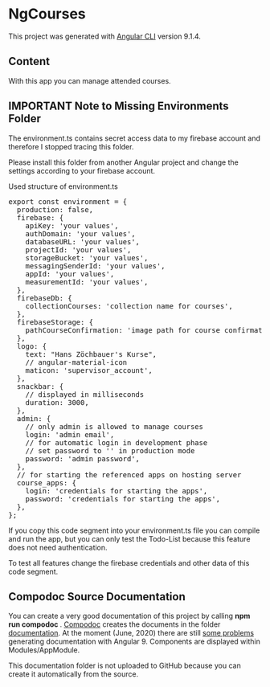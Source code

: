 # NgCourses

This project was generated with [Angular CLI](https://github.com/angular/angular-cli) version 9.1.4.

## Content

With this app you can manage attended courses.

## IMPORTANT Note to Missing Environments Folder

The environment.ts contains secret access data to my firebase account and therefore I stopped tracing this folder.

Please install this folder from another Angular project and change the settings according to your firebase account.

Used structure of environment.ts

<pre>
export const environment = {
  production: false,
  firebase: {
    apiKey: 'your values',
    authDomain: 'your values',
    databaseURL: 'your values',
    projectId: 'your values',
    storageBucket: 'your values',
    messagingSenderId: 'your values',
    appId: 'your values',
    measurementId: 'your values',
  },
  firebaseDb: {
    collectionCourses: 'collection name for courses',
  },
  firebaseStorage: {
    pathCourseConfirmation: 'image path for course confirmation',
  },
  logo: {
    text: "Hans Zöchbauer's Kurse",
    // angular-material-icon
    maticon: 'supervisor_account',
  },
  snackbar: {
    // displayed in milliseconds
    duration: 3000,
  },
  admin: {
    // only admin is allowed to manage courses
    login: 'admin email',
    // for automatic login in development phase
    // set password to '' in production mode
    password: 'admin password',
  },
  // for starting the referenced apps on hosting server
  course_apps: {
    login: 'credentials for starting the apps',
    password: 'credentials for starting the apps',
  },
};
</pre>

If you copy this code segment into your environment.ts file you can compile and run the app, but you can only test the Todo-List because this feature does not need authentication.

To test all features change the firebase credentials and other data of this code segment.

## Compodoc Source Documentation

You can create a very good documentation of this project by calling <strong> npm run compodoc </strong>.
[Compodoc](https://compodoc.app/) creates the documents in the folder [documentation](documentation).
At the moment (June, 2020) there are still [some problems](https://github.com/compodoc/compodoc/issues/927) generating documentation with Angular 9. Components are displayed within Modules/AppModule.

This documentation folder is not uploaded to GitHub because you can create it automatically from the source.
